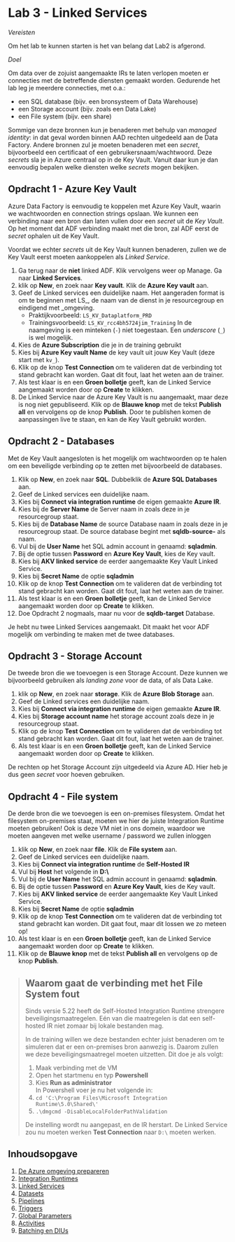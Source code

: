 # Lab 3 - Linked Services

*Vereisten*

Om het lab te kunnen starten is het van belang dat Lab2 is afgerond.

*Doel*

Om data over de zojuist aangemaakte IRs te laten verlopen moeten er connecties met de betreffende diensten gemaakt worden. Gedurende het lab leg je meerdere connecties, met o.a.:

* een SQL database (bijv. een bronsysteem of Data Warehouse)
* een Storage account (bijv. zoals een Data Lake)
* een File system (bijv. een share)

Sommige van deze bronnen kun je benaderen met behulp van *managed identity*: in dat geval worden binnen AAD rechten uitgedeeld aan de Data Factory. Andere bronnen zul je moeten benaderen met een *secret*, bijvoorbeeld een certificaat of een gebruikersnaam/wachtwoord. Deze *secrets* sla je in Azure centraal op in de Key Vault. Vanuit daar kun je dan eenvoudig bepalen welke diensten welke *secrets* mogen bekijken.

## Opdracht 1 - Azure Key Vault

Azure Data Factory is eenvoudig te koppelen met Azure Key Vault, waarin we wachtwoorden en connection strings opslaan. We kunnen een verbinding naar een bron dan laten vullen door een *secret* uit de *Key Vault*. Op het moment dat ADF verbinding maakt met die bron, zal ADF eerst de *secret* ophalen uit de Key Vault.

Voordat we echter *secrets* uit de Key Vault kunnen benaderen, zullen we de Key Vault eerst moeten aankoppelen als *Linked Service*.

1. Ga terug naar de **niet** linked ADF. Klik vervolgens weer op Manage. Ga naar **Linked Services**.
2. klik op **New**, en zoek naar **Key vault**. Klik de **Azure Key vault** aan.
3. Geef de Linked services een duidelijke naam. Het aangeraden format is om te beginnen met LS_, de naam van de dienst in je resourcegroup en eindigend met _omgeving.
   * Praktijkvoorbeeld: `LS_KV_Dataplatform_PRD`
   * Trainingsvoorbeeld: `LS_KV_rcc4bh5724jim_Training`
     In de naamgeving is een minteken (`-`) niet toegestaan. Een *underscore* (`_`) is wel mogelijk.
4. Kies de **Azure Subscription** die je in de training gebruikt
5. Kies bij **Azure Key vault Name** de key vault uit jouw Key Vault (deze start met `kv_`).
6. Klik op de knop **Test Connection** om te valideren dat de verbinding tot stand gebracht kan worden. Gaat dit fout, laat het weten aan de trainer.
7. Als test klaar is en een **Groen bolletje** geeft, kan de Linked Service aangemaakt worden door op **Create** te klikken.
8. De Linked Service naar de Azure Key Vault is nu aangemaakt, maar deze is nog niet gepubliseerd. Klik op de **Blauwe knop** met de tekst **Publish all** en vervolgens op de knop **Publish**. Door te publishen komen de aanpassingen live te staan, en kan de Key Vault gebruikt worden.

## Opdracht 2 - Databases

Met de Key Vault aangesloten is het mogelijk om wachtwoorden op te halen om een beveiligde verbinding op te zetten met bijvoorbeeld de databases.

1. Klik op **New**, en zoek naar **SQL**. Dubbelklik de **Azure SQL Databases** aan.
2. Geef de Linked services een duidelijke naam.
3. Kies bij **Connect via integration runtime** de eigen gemaakte **Azure IR**.
4. Kies bij de **Server Name** de Server naam in zoals deze in je resourcegroup staat.
5. Kies bij de **Database Name** de source Database naam in zoals deze in je resourcegroup staat. De source database begint met **sqldb-source-** als naam.
6. Vul bij de **User Name** het SQL admin account in genaamd: **sqladmin**.
7. Bij de optie tussen **Password** en **Azure Key Vault**, kies de Key vault.
8. Kies bij **AKV linked service** de eerder aangemaakte Key Vault Linked Service.
9. Kies bij **Secret Name** de optie **sqladmin**
10. Klik op de knop **Test Connection** om te valideren dat de verbinding tot stand gebracht kan worden. Gaat dit fout, laat het weten aan de trainer.
11. Als test klaar is en een **Groen bolletje** geeft, kan de Linked Service aangemaakt worden door op **Create** te klikken.
12. Doe Opdracht 2 nogmaals, maar nu voor de **sqldb-target** Database.

Je hebt nu twee Linked Services aangemaakt. Dit maakt het voor ADF mogelijk om verbinding te maken met de twee databases.

## Opdracht 3 - Storage Account

De tweede bron die we toevoegen is een Storage Account. Deze kunnen we bijvoorbeeld gebruiken als *landing zone* voor de data, of als Data Lake.

1. klik op **New**, en zoek naar **storage**. Klik de **Azure Blob Storage** aan.
2. Geef de Linked services een duidelijke naam.
3. Kies bij **Connect via integration runtime** de eigen gemaakte **Azure IR**.
4. Kies bij **Storage account name** het storage account zoals deze in je resourcegroup staat.
5. Klik op de knop **Test Connection** om te valideren dat de verbinding tot stand gebracht kan worden. Gaat dit fout, laat het weten aan de trainer.
6. Als test klaar is en een **Groen bolletje** geeft, kan de Linked Service aangemaakt worden door op **Create** te klikken.

De rechten op het Storage Account zijn uitgedeeld via Azure AD. Hier heb je dus geen *secret* voor hoeven gebruiken.

## Opdracht 4 - File system

De derde bron die we toevoegen is een on-premises filesystem. Omdat het filesystem on-premises staat, moeten we hier de juiste Integration Runtime moeten gebruiken! Ook is deze VM niet in ons domein, waardoor we moeten aangeven met welke username / password we zullen inloggen

1. klik op **New**, en zoek naar **file**. Klik de **File system** aan.
2. Geef de Linked services een duidelijke naam.
3. Kies bij **Connect via integration runtime** de **Self-Hosted IR**
4. Vul bij **Host** het volgende in **D:\\**
5. Vul bij de **User Name** het SQL admin account in genaamd: **sqladmin**.
6. Bij de optie tussen **Password** en **Azure Key Vault**, kies de Key vault.
7. Kies bij **AKV linked service** de eerder aangemaakte Key Vault Linked Service.
8. Kies bij **Secret Name** de optie **sqladmin**
9. Klik op de knop **Test Connection** om te valideren dat de verbinding tot stand gebracht kan worden. Dit gaat fout, maar dit lossen we zo meteen op!
10. Als test klaar is en een **Groen bolletje** geeft, kan de Linked Service aangemaakt worden door op **Create** te klikken.
11. Klik op de **Blauwe knop** met de tekst **Publish all** en vervolgens op de knop **Publish**.

> ## Waarom gaat de verbinding met het File System fout
>
> Sinds versie 5.22 heeft de Self-Hosted Integration Runtime strengere beveiligingsmaatregelen. Eén van die maatregelen is dat een self-hosted IR niet zomaar bij lokale bestanden mag.
>
> In de training willen we deze bestanden echter juist benaderen om te simuleren dat er een on-premises bron aanwezig is. Daarom zullen we deze beveiligingsmaatregel moeten uitzetten. Dit doe je als volgt:
>
> 1. Maak verbinding met de VM
> 2. Open het startmenu en typ **Powershell**
> 3. Kies **Run as administrator**  
>    In Powershell voer je nu het volgende in:
> 4. `cd 'C:\Program Files\Microsoft Integration Runtime\5.0\Shared\'`
> 5. `.\dmgcmd -DisableLocalFolderPathValidation`
>
> De instelling wordt nu aangepast, en de IR herstart. De Linked Service zou nu moeten werken **Test Connection** naar `D:\` moeten werken.

## Inhoudsopgave

1. [De Azure omgeving prepareren](../Lab1/LabInstructions1.md)
2. [Integration Runtimes](../Lab2/LabInstructions2.md)
3. [Linked Services](../Lab3/LabInstructions3.md)
4. [Datasets](../Lab4/LabInstructions4.md)
5. [Pipelines](../Lab5/LabInstructions5.md)
6. [Triggers](../Lab6/LabInstructions6.md)
7. [Global Parameters](../Lab7/LabInstructions7.md)
8. [Activities](../Lab8/LabInstructions8.md)
9. [Batching en DIUs](../Lab9/LabInstructions9.md)